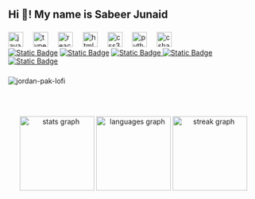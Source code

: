 ###

<h2 align="left">Hi 👋! My name is Sabeer Junaid</h2>

###

<div align="left">
  <img src="https://cdn.jsdelivr.net/gh/devicons/devicon/icons/javascript/javascript-original.svg" height="30" alt="javascript logo"  />
  <img width="12" />
  <img src="https://cdn.jsdelivr.net/gh/devicons/devicon/icons/typescript/typescript-original.svg" height="30" alt="typescript logo"  />
  <img width="12" />
  <img src="https://cdn.jsdelivr.net/gh/devicons/devicon/icons/react/react-original.svg" height="30" alt="react logo"  />
  <img width="12" />
  <img src="https://cdn.jsdelivr.net/gh/devicons/devicon/icons/html5/html5-original.svg" height="30" alt="html5 logo"  />
  <img width="12" />
  <img src="https://cdn.jsdelivr.net/gh/devicons/devicon/icons/css3/css3-original.svg" height="30" alt="css3 logo"  />
  <img width="12" />
  <img src="https://cdn.jsdelivr.net/gh/devicons/devicon/icons/python/python-original.svg" height="30" alt="python logo"  />
  <img width="12" />
  <img src="https://cdn.jsdelivr.net/gh/devicons/devicon/icons/csharp/csharp-original.svg" height="30" alt="csharp logo"  />
</div>


<div align="left">
  <a href="https://www.linkedin.com/in/sabeerjunaid/"><img alt="Static Badge" src="https://img.shields.io/badge/linkedin-0A66C2?style=for-the-badge&logo=linkedin&logoColor=0A66C2&labelColor=black"></a>
  <a href="https://www.frontendmentor.io/profile/SabeerJuniad"><img alt="Static Badge" src="https://img.shields.io/badge/frontendmentor-3F54A3?style=for-the-badge&logo=frontendmentor&logoColor=3F54A3&labelColor=black"></a>
 <a href="https://mail.google.com/mail/u/0/?fs=1&to=sabeerjunaid992@gmail.com&tf=cm"><img alt="Static Badge" src="https://img.shields.io/badge/gmail-EA4335?style=for-the-badge&logo=gmail&logoColor=EA4335&labelColor=black">
</a>
<a href="https://instagram.com/sabeer_89"><img alt="Static Badge" src="https://img.shields.io/badge/instagram-E4405F?style=for-the-badge&logo=instagram&logoColor=E4405F&labelColor=black"></a>
<a href="https://dev.to/sabeerjuniad"><img alt="Static Badge" src="https://img.shields.io/badge/devdotto-0A0A0A?style=for-the-badge&logo=devdotto&labelColor=black&color=yellow"></a>
</br>
</div>

###

![jordan-pak-lofi](https://github.com/Sabeer-Junaid/sabeer-junaid/assets/59570904/e2d512b4-b35c-4e29-b043-8650a28c6387)



###

###

<br clear="both">


###

<div align="center">
  <img src="https://github-readme-stats.vercel.app/api?username=sabeer-junaid&hide_title=false&hide_rank=false&show_icons=true&include_all_commits=true&count_private=true&disable_animations=false&theme=gotham&locale=en&hide_border=false" height="150" alt="stats graph"  />
  <img src="https://github-readme-stats.vercel.app/api/top-langs?username=sabeer-junaid&locale=en&hide_title=false&layout=compact&card_width=320&langs_count=5&theme=gotham&hide_border=false" height="150" alt="languages graph"  />
  <img src="https://streak-stats.demolab.com?user=sabeer-junaid&locale=en&mode=weekly&theme=gotham&hide_border=false&border_radius=5" height="150" alt="streak graph"  />
</div>
